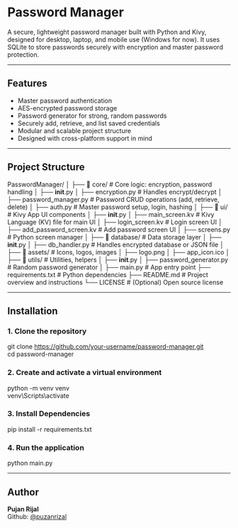 # Password Manager

A secure, lightweight password manager built with Python and Kivy, designed for desktop, laptop, and mobile use (Windows for now). It uses SQLite to store passwords securely with encryption and master password protection.

---

## Features

- Master password authentication 
- AES-encrypted password storage 
- Password generator for strong, random passwords 
- Securely add, retrieve, and list saved credentials 
- Modular and scalable project structure 
- Designed with cross-platform support in mind 

---

## Project Structure
PasswordManager/
│
├── 📁 core/                  # Core logic: encryption, password handling
│   ├── __init__.py
│   ├── encryption.py         # Handles encrypt/decrypt
│   ├── password_manager.py   # Password CRUD operations (add, retrieve, delete)
│   ├── auth.py               # Master password setup, login, hashing
│
├── 📁 ui/                    # Kivy App UI components
│   ├── __init__.py
│   ├── main_screen.kv        # Kivy Language (KV) file for main UI
│   ├── login_screen.kv       # Login screen UI
│   ├── add_password_screen.kv # Add password screen UI
│   ├── screens.py            # Python screen manager
│
├── 📁 database/              # Data storage layer
│   ├── __init__.py
│   ├── db_handler.py         # Handles encrypted database or JSON file
│
├── 📁 assets/                # Icons, logos, images
│   ├── logo.png
│   ├── app_icon.ico
│
├── 📁 utils/                 # Utilities, helpers
│   ├── __init__.py
│   ├── password_generator.py # Random password generator
│
├── main.py                   # App entry point
├── requirements.txt          # Python dependencies
├── README.md                 # Project overview and instructions
└── LICENSE                   # (Optional) Open source license


---

## Installation

### 1. Clone the repository

git clone https://github.com/your-username/password-manager.git <br>
cd password-manager

### 2. Create and activate a virtual environment
python -m venv venv <br>
venv\Scripts\activate

### 3. Install Dependencies
pip install -r requirements.txt

### 4. Run the application
python main.py

---

## Author 
**Pujan Rijal** <br>
Github: [@puzanrizal](https://github.com/puzanrizal)